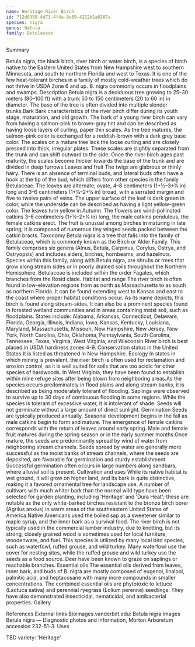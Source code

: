 ```yaml
---
name: Heritage River Birch
id: 712d6358-4d71-4f4a-9e89-4212b1a0207a
species: nigra
genus: Betula
family: Betulaceae
---
```

Summary



Betula nigra, the black birch, river birch or water birch, is a species of birch native to the Eastern United States from New Hampshire west to southern Minnesota, and south to northern Florida and west to Texas. It is one of the few heat-tolerant birches in a family of mostly cold-weather trees which do not thrive in USDA Zone 6 and up. B. nigra commonly occurs in floodplains and swamps.
Description
Betula nigra is a deciduous tree growing to 25–30 meters (80–100 ft) with a trunk 50 to 150 centimeters (20 to 60 in) in diameter. The base of the tree is often divided into multiple slender trunks.Bark
Bark characteristics of the river birch differ during its youth stage, maturation, and old growth. The bark of a young river birch can vary from having a salmon-pink to brown-gray tint and can be described as having loose layers of curling, paper thin scales. As the tree matures, the salmon-pink color is exchanged for a reddish-brown with a dark grey base color. The scales on a mature tree lack the loose curling and are closely pressed into thick, irregular plates. These scales are slightly separated from the trunk and can shift outward to the side. Once the river birch ages past maturity, the scales become thicker towards the base of the trunk and are divided in deep furrows.Leaves and fruit
The twigs are glabrous or thinly hairy. There is an absence of terminal buds, and lateral buds often have a hook at the tip of the bud, which differs from other species in the family Betulaceae.  The leaves are alternate, ovate, 4–8 centimeters (1+1⁄2–3+1⁄4 in) long and 3–6 centimeters (1+1⁄4–2+1⁄4 in) broad, with a serrated margin and five to twelve pairs of veins. The upper surface of the leaf is dark green in color, while the underside can be described as having a light yellow-green color. The leaves turn yellow in Autumn. The flowers are wind-pollinated catkins 3–6 centimeters (1+1⁄4–2+1⁄4 in) long, the male catkins pendulous, the female catkins erect. The fruit is unusual among birches in maturing in late spring; it is composed of numerous tiny winged seeds packed between the catkin bracts.
Taxonomy
Betula nigra is a tree that falls into the family of Betulaceae, which is commonly known as the Birch or Alder Family. This family comprises six genera (Alnus, Betula, Carpinus, Corylus, Ostrya, and Ostryopsis) and includes alders, birches, hornbeams, and hazelnuts. Species within this family, along with Betula nigra, are shrubs or trees that grow along stream sides or in poorly drained soils throughout the Northern Hemisphere. Betulaceae is included within the order Fagales, which branches from the Rosid clade.
Habitat and range
The river birch is often found in low-elevation regions from as north as Massachusetts to as south as northern Florida. It can be found extending west to Kansas and east to the coast where proper habitat conditions occur. As its name depicts, this birch is found along stream-sides. It can also be a prominent species found in forested wetland communities and in areas containing moist soil, such as floodplains.  States include: Alabama, Arkansas, Connecticut, Delaware, Florida, Georgia, Illinois, Indiana, Iowa, Kansas, Kentucky, Louisiana, Maryland, Massachusetts, Missouri, New Hampshire, New Jersey, New York, North Carolina, Ohio, Oklahoma, Pennsylvania, South Carolina, Tennessee, Texas, Virginia, West Virginia, and Wisconsin.River birch is best placed in USDA hardiness zones 4-9.
Conservation status in the United States
It is listed as threatened in New Hampshire.
Ecology
In states in which mining is prevalent, the river birch is often used for reclamation and erosion control, as it is well suited for soils that are too acidic for other species of hardwoods. In West Virginia, they have been found to establish within mine refuge sites after being blown from neighboring areas.As the species occurs predominately in flood plains and along stream banks, it is described as being moderately tolerant of flooding. Saplings were observed to survive up to 30 days of continuous flooding in some regions. While the species is tolerant of excessive water, it is intolerant of shade. Seeds will not germinate without a large amount of direct sunlight.
Germination
Seeds are typically produced annually. Seasonal development begins in the fall as male catkins begin to form and mature. The emergence of female catkins corresponds with the return of leaves around early spring. Male and female fruit matures during the spring season or in the early summer months.Once mature, the seeds are predominantly spread by wind of water from neighboring stream channels.  Seeds spread by water are generally more successful as the moist banks of stream channels, where the seeds are deposited, are favorable for germination and sturdy establishment. Successful germination often occurs in large numbers along sandbars, where alluvial soil is present.
Cultivation and uses
While its native habitat is wet ground, it will grow on higher land, and its bark is quite distinctive, making it a favored ornamental tree for landscape use. A number of cultivars with much whiter bark than the normal wild type have been selected for garden planting, including 'Heritage' and 'Dura Heat'; these are notable as the only white-barked birches resistant to the bronze birch borer (Agrilus anxius) in warm areas of the southeastern United States of America.Native Americans used the boiled sap as a sweetener similar to maple syrup, and the inner bark as a survival food. The river birch is not typically used in the commercial lumber industry, due to knotting, but its strong, closely grained wood is sometimes used for local furniture, woodenware, and fuel. This species is utilized by many local bird species, such as waterfowl, ruffed grouse, and wild turkey. Many waterfowl use the cover for nesting sites, while the ruffed grouse and wild turkey use the seeds as a food source. Deer have been known to graze on saplings or reachable branches.
Essential oils
The essential oils derived from leaves, inner bark, and buds of B. nigra are mostly composed of eugenol, linalool, palmitic acid, and heptacosane with many more compounds in smaller concentrations. The combined essential oils are phytotoxic to lettuce (Lactuca sativa) and perennial ryegrass (Lolium perenne) seedlings. They have also demonstrated insecticidal, nematicidal, and antibacterial properties.
Gallery



References
External links
Bioimages.vanderbilt.edu: Betula nigra images
Betula nigra — Diagnostic photos and information, Morton Arboretum accession 232-51-3.
Uses

TBD
variety:  'Heritage'